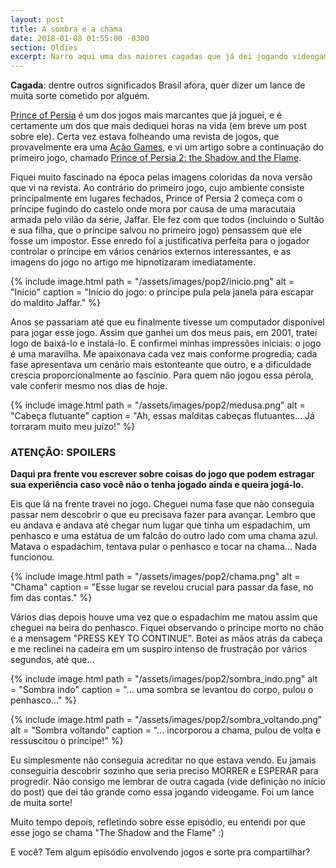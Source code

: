 ```yaml
---
layout: post
title: A sombra e a chama
date: 2018-01-08 01:55:00 -0300
section: Oldies
excerpt: Narro aqui uma das maiores cagadas que já dei jogando videogame.
---
```


**Cagada**: dentre outros significados Brasil afora, quer dizer um lance de muita sorte cometido por alguém.

[Prince of Persia](https://pt.wikipedia.org/wiki/Prince_of_Persia_(jogo_eletr%C3%B4nico_de_1989)) é um dos jogos mais marcantes que já joguei, e é certamente um dos que mais dediquei horas na vida (em breve um post sobre ele). Certa vez estava folheando uma revista de jogos, que provavelmente era uma [Ação Games](https://pt.wikipedia.org/wiki/A%C3%A7%C3%A3o_Games), e vi um artigo sobre a continuação do primeiro jogo, chamado [Prince of Persia 2: the Shadow and the Flame](https://pt.wikipedia.org/wiki/Prince_of_Persia_2:_The_Shadow_and_the_Flame).

Fiquei muito fascinado na época pelas imagens coloridas da nova versão que vi na revista. Ao contrário do primeiro jogo, cujo ambiente consiste principalmente em lugares fechados, Prince of Persia 2 começa com o príncipe fugindo do castelo onde mora por causa de uma maracutaia armada pelo vilão da série, Jaffar. Ele fez com que todos (incluindo o Sultão e sua filha, que o príncipe salvou no primeiro jogo) pensassem que ele fosse um impostor. Esse enredo foi a justificativa perfeita para o jogador controlar o príncipe em vários cenários externos interessantes, e as imagens do jogo no artigo me hipnotizaram imediatamente.

{%
  include image.html
  path = "/assets/images/pop2/inicio.png"
  alt = "Início"
  caption = "Início do jogo: o príncipe pula pela janela para escapar do maldito Jaffar."
%}

Anos se passariam até que eu finalmente tivesse um computador disponível para jogar esse jogo. Assim que ganhei um dos meus pais, em 2001, tratei logo de baixá-lo e instalá-lo. E confirmei minhas impressões iniciais: o jogo é uma maravilha. Me apaixonava cada vez mais conforme progredia; cada fase apresentava um cenário mais estonteante que outro, e a dificuldade crescia proporcionalmente ao fascínio. Para quem não jogou essa pérola, vale conferir mesmo nos dias de hoje.

{%
  include image.html
  path = "/assets/images/pop2/medusa.png"
  alt = "Cabeça flutuante"
  caption = "Ah, essas malditas cabeças flutuantes... Já torraram muito meu juízo!"
%}

### ATENÇÃO: SPOILERS

**Daqui pra frente vou escrever sobre coisas do jogo que podem estragar sua experiência caso você não o tenha jogado ainda e queira jogá-lo.**

Eis que lá na frente travei no jogo. Cheguei numa fase que não conseguia passar nem descobrir o que eu precisava fazer para avançar. Lembro que eu andava e andava até chegar num lugar que tinha um espadachim, um penhasco e uma estátua de um falcão do outro lado com uma chama azul. Matava o espadachim, tentava pular o penhasco e tocar na chama... Nada funcionou.

{%
  include image.html
  path = "/assets/images/pop2/chama.png"
  alt = "Chama"
  caption = "Esse lugar se revelou crucial para passar da fase, no fim das contas."
%}

Vários dias depois houve uma vez que o espadachim me matou assim que cheguei na beira do penhasco. Fiquei observando o príncipe morto no chão e a mensagem "PRESS KEY TO CONTINUE". Botei as mãos atrás da cabeça e me reclinei na cadeira em um suspiro intenso de frustração por vários segundos, até que...

{%
  include image.html
  path = "/assets/images/pop2/sombra_indo.png"
  alt = "Sombra indo"
  caption = "... uma sombra se levantou do corpo, pulou o penhasco..."
%}

{%
  include image.html
  path = "/assets/images/pop2/sombra_voltando.png"
  alt = "Sombra voltando"
  caption = "... incorporou a chama, pulou de volta e ressuscitou o príncipe!"
%}

Eu simplesmente não conseguia acreditar no que estava vendo. Eu jamais conseguiria descobrir sozinho que seria preciso MORRER e ESPERAR para progredir. Não consigo me lembrar de outra cagada (vide definição no início do post) que dei tão grande como essa jogando videogame. Foi um lance de muita sorte!

Muito tempo depois, refletindo sobre esse episódio, eu entendi por que esse jogo se chama "The Shadow and the Flame" :)

E você? Tem algum episódio envolvendo jogos e sorte pra compartilhar?
